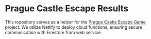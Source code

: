 # Prague Castle Escape Results
This repository serves as a helper for the [Prague Castle Escape Game](https://github.com/tomiskat/Prague-Castle-Escape-Game) project. We utilize Netlify to deploy cloud functions, ensuring secure communication with Firestore from web service.
